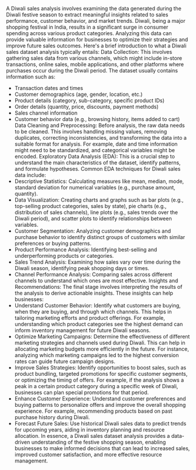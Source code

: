 A Diwali sales analysis involves examining the data generated during the Diwali festive season to extract meaningful insights related to sales performance, customer behavior, and market trends. Diwali, being a major shopping festival in India, results in a significant surge in consumer spending across various product categories. Analyzing this data can provide valuable information for businesses to optimize their strategies and improve future sales outcomes.
Here's a brief introduction to what a Diwali sales dataset analysis typically entails:
Data Collection: This involves gathering sales data from various channels, which might include in-store transactions, online sales, mobile applications, and other platforms where purchases occur during the Diwali period. The dataset usually contains information such as:
 * Transaction dates and times
 * Customer demographics (age, gender, location, etc.)
 * Product details (category, sub-category, specific product IDs)
 * Order details (quantity, price, discounts, payment methods)
 * Sales channel information
 * Customer behavior data (e.g., browsing history, items added to cart)
Data Cleaning and Preprocessing: Before analysis, the raw data needs to be cleaned. This involves handling missing values, removing duplicates, correcting inconsistencies, and transforming the data into a suitable format for analysis. For example, date and time information might need to be standardized, and categorical variables might be encoded.
Exploratory Data Analysis (EDA): This is a crucial step to understand the main characteristics of the dataset, identify patterns, and formulate hypotheses. Common EDA techniques for Diwali sales data include:
 * Descriptive Statistics: Calculating measures like mean, median, mode, standard deviation for numerical variables (e.g., purchase amount, quantity).
 * Data Visualization: Creating charts and graphs such as bar plots (e.g., top-selling product categories, sales by state), pie charts (e.g., distribution of sales channels), line plots (e.g., sales trends over the Diwali period), and scatter plots to identify relationships between variables.
 * Customer Segmentation: Analyzing customer demographics and purchase behavior to identify distinct groups of customers with similar preferences or buying patterns.
 * Product Performance Analysis: Identifying best-selling and underperforming products or categories.
 * Sales Trend Analysis: Examining how sales vary over time during the Diwali season, identifying peak shopping days or times.
 * Channel Performance Analysis: Comparing sales across different channels to understand which ones are most effective.
Insights and Recommendations: The final stage involves interpreting the results of the analysis to derive actionable insights. These insights can help businesses:
 * Understand Customer Behavior: Identify what customers are buying, when they are buying, and through which channels. This helps in tailoring marketing efforts and product offerings. For example, understanding which product categories see the highest demand can inform inventory management for future Diwali seasons.
 * Optimize Marketing Campaigns: Determine the effectiveness of different marketing strategies and channels used during Diwali. This can help in allocating marketing budgets more efficiently in the future. For instance, analyzing which marketing campaigns led to the highest conversion rates can guide future campaign designs.
 * Improve Sales Strategies: Identify opportunities to boost sales, such as product bundling, targeted promotions for specific customer segments, or optimizing the timing of offers. For example, if the analysis shows a peak in a certain product category during a specific week of Diwali, businesses can plan special promotions for that period.
 * Enhance Customer Experience: Understand customer preferences and buying patterns to personalize offers and improve the overall shopping experience. For example, recommending products based on past purchase history during Diwali.
 * Forecast Future Sales: Use historical Diwali sales data to predict trends for upcoming years, aiding in inventory planning and resource allocation.
In essence, a Diwali sales dataset analysis provides a data-driven understanding of the festive shopping season, enabling businesses to make informed decisions that can lead to increased sales, improved customer satisfaction, and more effective resource management.
